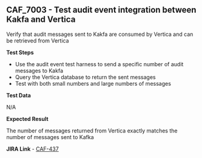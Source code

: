 ## CAF_7003 - Test audit event integration between Kakfa and Vertica ##

Verify that audit messages sent to Kakfa are consumed by Vertica and can be retrieved from Vertica

**Test Steps**

- Use the audit event test harness to send a specific number of audit messages to Kakfa
- Query the Vertica database to return the sent messages
- Test with both small numbers and large numbers of messages

**Test Data**

N/A

**Expected Result**

The number of messages returned from Vertica exactly matches the number of messages sent to Kafka

**JIRA Link** - [CAF-437](https://jira.autonomy.com/browse/CAF-437)
